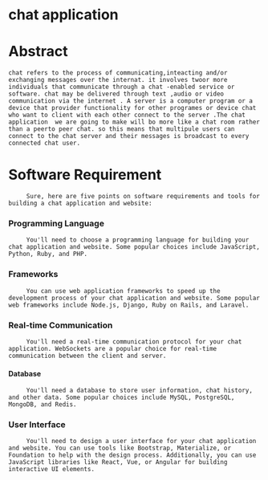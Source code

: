 # chat application
# Abstract 
    chat refers to the process of communicating,inteacting and/or exchanging messages over the internat. it involves twoor more individuals that communicate through a chat -enabled service or software. chat may be delivered through text ,audio or video communication via the internet . A server is a computer program or a device that provider functionality for other programes or device chat who want to client with each other connect to the server .The chat application  we are going to make will bo more like a chat room rather than a peerto peer chat. so this means that multipule users can connect to the chat server and their messages is broadcast to every connected chat user. 

# Software Requirement
         Sure, here are five points on software requirements and tools for building a chat application and website:

  ### Programming Language
         You'll need to choose a programming language for building your chat application and website. Some popular choices include JavaScript, Python, Ruby, and PHP.

  ### Frameworks
         You can use web application frameworks to speed up the development process of your chat application and website. Some popular web frameworks include Node.js, Django, Ruby on Rails, and Laravel.

  ### Real-time Communication
         You'll need a real-time communication protocol for your chat application. WebSockets are a popular choice for real-time communication between the client and server.

  #### Database
         You'll need a database to store user information, chat history, and other data. Some popular choices include MySQL, PostgreSQL, MongoDB, and Redis.

  ### User Interface
         You'll need to design a user interface for your chat application and website. You can use tools like Bootstrap, Materialize, or Foundation to help with the design process. Additionally, you can use JavaScript libraries like React, Vue, or Angular for building interactive UI elements.

